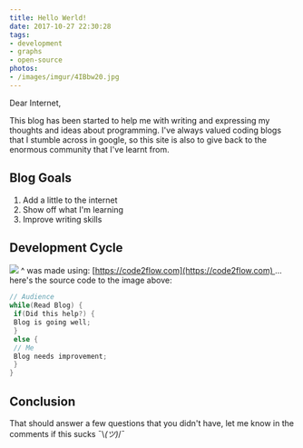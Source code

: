 ```yaml
---
title: Hello Werld!
date: 2017-10-27 22:30:28
tags:
- development
- graphs
- open-source
photos:
- /images/imgur/4IBbw20.jpg
---
```


Dear Internet,

This blog has been started to help me with writing and expressing my thoughts and ideas about programming. I've always valued coding blogs that I stumble across in google, so this site is also to give back to the enormous community that I've learnt from.

## Blog Goals

1.  Add a little to the internet
2.  Show off what I'm learning
3.  Improve writing skills

<!-- more --> 

## Development Cycle

![](/images/imgur/9aJVGvE.png) ^ was made using: [https://code2flow.com](https://code2flow.com) ... here's the source code to the image above:

``` c Top secret source code https://code2flow.com code2flow
// Audience
while(Read Blog) {
 if(Did this help?) {
 Blog is going well;
 }
 else {
 // Me
 Blog needs improvement;
 }
}
```

## Conclusion

That should answer a few questions that you didn't have, let me know in the comments if this sucks ¯\\_(ツ)_/¯